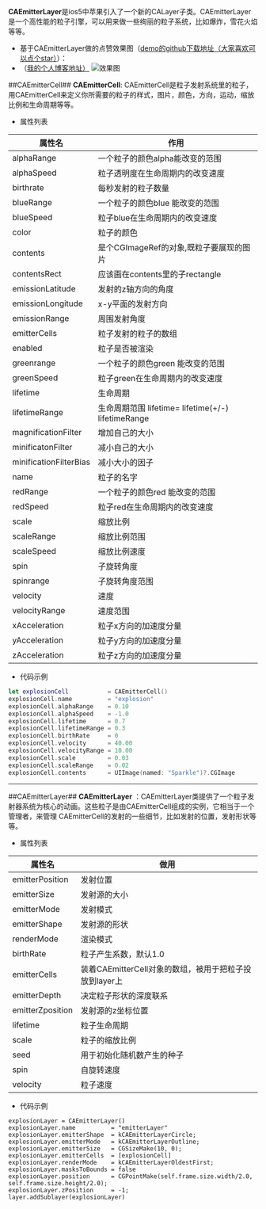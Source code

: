 **CAEmitterLayer**是ios5中苹果引入了一个新的CALayer子类。CAEmitterLayer是一个高性能的粒子引擎，可以用来做一些绚丽的粒子系统，比如爆炸，雪花火焰等等。

-  基于CAEmitterLayer做的点赞效果图（[demo的github下载地址（大家喜欢可以点个star）](https://github.com/631106979/WclEmitterButton)）：
-  （[我的个人博客地址）](http://imwcl.com/2016/04/27/CALayer学习之CAEmitterLayer，粒子发射系统/#more)
![效果图][1]

##CAEmitterCell##
**CAEmitterCell**: CAEmitterCell是粒子发射系统里的粒子，用CAEmitterCell来定义你所需要的粒子的样式，图片，颜色，方向，运动，缩放比例和生命周期等等。

- 属性列表

| 属性名 | 作用 |
| ------ | ---- |
| alphaRange |  一个粒子的颜色alpha能改变的范围 |
| alphaSpeed | 粒子透明度在生命周期内的改变速度 |
| birthrate | 每秒发射的粒子数量 |
| blueRange | 一个粒子的颜色blue 能改变的范围 |
| blueSpeed | 粒子blue在生命周期内的改变速度 |
| color | 粒子的颜色 |
| contents | 是个CGImageRef的对象,既粒子要展现的图片 |
| contentsRect | 应该画在contents里的子rectangle |
| emissionLatitude | 发射的z轴方向的角度 |
| emissionLongitude | x-y平面的发射方向 |
| emissionRange | 周围发射角度 |
| emitterCells | 粒子发射的粒子的数组 |
| enabled | 粒子是否被渲染 |
| greenrange | 一个粒子的颜色green 能改变的范围 |
| greenSpeed | 粒子green在生命周期内的改变速度 |
|lifetime | 生命周期 |
| lifetimeRange | 生命周期范围 lifetime= lifetime(+/-) lifetimeRange
| magnificationFilter | 增加自己的大小 |
| minificatonFilter | 减小自己的大小 |
| minificationFilterBias | 减小大小的因子 |
|name | 粒子的名字 |
| redRange | 一个粒子的颜色red 能改变的范围 |
| redSpeed |  粒子red在生命周期内的改变速度 |
| scale | 缩放比例 |
| scaleRange | 缩放比例范围 |
|scaleSpeed | 缩放比例速度 |
|spin | 子旋转角度 | 
|spinrange | 子旋转角度范围 |
|velocity | 速度 |
|velocityRange | 速度范围 |
|xAcceleration | 粒子x方向的加速度分量 |
|yAcceleration | 粒子y方向的加速度分量 |
|zAcceleration | 粒子z方向的加速度分量 |

- 代码示例

```swift
let explosionCell           = CAEmitterCell()
explosionCell.name          = "explosion"
explosionCell.alphaRange    = 0.10
explosionCell.alphaSpeed    = -1.0
explosionCell.lifetime      = 0.7
explosionCell.lifetimeRange = 0.3
explosionCell.birthRate     = 0
explosionCell.velocity      = 40.00
explosionCell.velocityRange = 10.00
explosionCell.scale         = 0.03
explosionCell.scaleRange    = 0.02
explosionCell.contents      = UIImage(named: "Sparkle")?.CGImage
```
----------

##CAEmitterLayer##
**CAEmitterLayer** ：CAEmitterLayer类提供了一个粒子发射器系统为核心的动画。这些粒子是由CAEmitterCell组成的实例，它相当于一个管理者，来管理 CAEmitterCell的发射的一些细节，比如发射的位置，发射形状等等。

- 属性列表

| 属性名 | 做用 |
| -----  | ---- |
| emitterPosition | 发射位置 |
| emitterSize | 发射源的大小 |
| emitterMode | 发射模式  |
| emitterShape | 发射源的形状 |
| renderMode | 渲染模式 |
| birthRate | 粒子产生系数，默认1.0 |
| emitterCells | 装着CAEmitterCell对象的数组，被用于把粒子投放到layer上 |
| emitterDepth | 决定粒子形状的深度联系 |
| emitterZposition | 发射源的z坐标位置 |
| lifetime |粒子生命周期 |
| scale | 粒子的缩放比例 |
| seed | 用于初始化随机数产生的种子 |
| spin | 自旋转速度 |
|velocity | 粒子速度 |


- 代码示例

```
explosionLayer = CAEmitterLayer()
explosionLayer.name          = "emitterLayer"
explosionLayer.emitterShape  = kCAEmitterLayerCircle;
explosionLayer.emitterMode   = kCAEmitterLayerOutline;
explosionLayer.emitterSize   = CGSizeMake(10, 0);
explosionLayer.emitterCells  = [explosionCell]
explosionLayer.renderMode    = kCAEmitterLayerOldestFirst;
explosionLayer.masksToBounds = false
explosionLayer.position      = CGPointMake(self.frame.size.width/2.0, self.frame.size.height/2.0);
explosionLayer.zPosition     = -1;
layer.addSublayer(explosionLayer)
```

[1]: http://img.blog.csdn.net/20160426232735405
